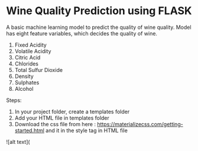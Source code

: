 # Wine Quality Prediction using FLASK
A basic machine learning model to predict the quality of wine quality. Model has eight feature variables, which decides the quality of wine.

1. Fixed Acidity
2. Volatile Acidity
3. Citric Acid
4. Chlorides
5. Total Sulfur Dioxide
6. Density
7. Sulphates
8. Alcohol

Steps:

1. In your project folder, create a templates folder
2. Add your HTML file in templates folder
3. Download the css file from here : https://materializecss.com/getting-started.html and it in the style tag in HTML file


![alt text](
